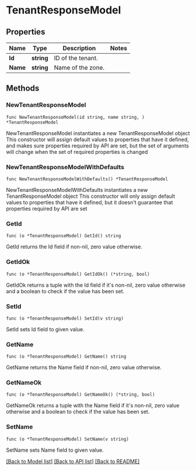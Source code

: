 # TenantResponseModel

## Properties

Name | Type | Description | Notes
------------ | ------------- | ------------- | -------------
**Id** | **string** | ID of the tenant. | 
**Name** | **string** | Name of the zone. | 

## Methods

### NewTenantResponseModel

`func NewTenantResponseModel(id string, name string, ) *TenantResponseModel`

NewTenantResponseModel instantiates a new TenantResponseModel object
This constructor will assign default values to properties that have it defined,
and makes sure properties required by API are set, but the set of arguments
will change when the set of required properties is changed

### NewTenantResponseModelWithDefaults

`func NewTenantResponseModelWithDefaults() *TenantResponseModel`

NewTenantResponseModelWithDefaults instantiates a new TenantResponseModel object
This constructor will only assign default values to properties that have it defined,
but it doesn't guarantee that properties required by API are set

### GetId

`func (o *TenantResponseModel) GetId() string`

GetId returns the Id field if non-nil, zero value otherwise.

### GetIdOk

`func (o *TenantResponseModel) GetIdOk() (*string, bool)`

GetIdOk returns a tuple with the Id field if it's non-nil, zero value otherwise
and a boolean to check if the value has been set.

### SetId

`func (o *TenantResponseModel) SetId(v string)`

SetId sets Id field to given value.


### GetName

`func (o *TenantResponseModel) GetName() string`

GetName returns the Name field if non-nil, zero value otherwise.

### GetNameOk

`func (o *TenantResponseModel) GetNameOk() (*string, bool)`

GetNameOk returns a tuple with the Name field if it's non-nil, zero value otherwise
and a boolean to check if the value has been set.

### SetName

`func (o *TenantResponseModel) SetName(v string)`

SetName sets Name field to given value.



[[Back to Model list]](../README.md#documentation-for-models) [[Back to API list]](../README.md#documentation-for-api-endpoints) [[Back to README]](../README.md)



